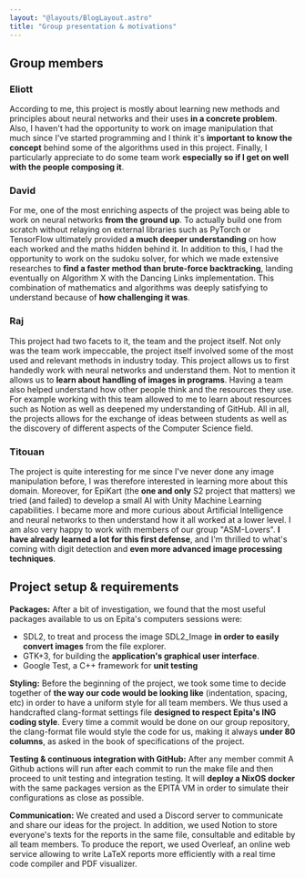 ```yaml
---
layout: "@layouts/BlogLayout.astro"
title: "Group presentation & motivations"
---
```


## Group members

### Eliott

According to me, this project is mostly about learning new methods and principles about neural networks and their uses **in a concrete problem**. Also, I haven't had the opportunity to work on image manipulation that much since I've started programming and I think it's **important to know the concept** behind some of the algorithms used in this project. Finally, I particularly appreciate to do some team work **especially so if I get on well with the people composing it**.

### David

For me, one of the most enriching aspects of the project was being able to work on neural networks **from the ground up**. To actually build one from scratch without relaying on external libraries such as PyTorch or TensorFlow ultimately provided **a much deeper understanding** on how each worked and the maths hidden behind it.
In addition to this, I had the opportunity to work on the sudoku solver, for which we made extensive researches to **find a faster method than brute-force backtracking**, landing eventually on Algorithm X with the Dancing Links implementation. This combination of mathematics and algorithms was deeply satisfying to understand because of **how challenging it was**.

### Raj

This project had two facets to it, the team and the project itself. Not only was the team work impeccable, the project itself involved some of the most used and relevant methods in industry today. This project allows us to first handedly work with neural networks and understand them. Not to mention it allows us to **learn about handling of images in programs**. Having a team also helped understand how other people think and the resources they use. For example working with this team allowed to me to learn about resources such as Notion as well as deepened my understanding of GitHub. All in all, the projects allows for the exchange of ideas between students as well as the discovery of different aspects of the Computer Science field.

### Titouan

The project is quite interesting for me since I've never done any image manipulation before, I was therefore interested in learning more about this domain. Moreover, for EpiKart (the **one and only** S2 project that matters) we tried (and failed) to develop a small AI with Unity Machine Learning capabilities. I became more and more curious about Artificial Intelligence and neural networks to then understand how it all worked at a lower level. I am also very happy to work with members of our group "ASM-Lovers". **I have already learned a lot for this first defense**, and I'm thrilled to what's coming with digit detection and **even more advanced image processing techniques**.

## Project setup & requirements

**Packages:**
After a bit of investigation, we found that the most useful packages available to us on Epita's computers sessions were:

- SDL2, to treat and process the image SDL2_Image **in order to easily convert images** from the file explorer.
- GTK+3, for building the **application's graphical user interface**.
- Google Test, a C++ framework for **unit testing**

**Styling:**
Before the beginning of the project, we took some time to decide together of **the way our code would be looking like** (indentation, spacing, etc) in order to have a uniform style for all team members. We thus used a handcrafted clang-format settings file **designed to respect Epita's ING coding style**. Every time a commit would be done on our group repository, the clang-format file would style the code for us, making it always **under 80 columns**, as asked in the book of specifications of the project.

**Testing \& continuous integration with GitHub:**
After any member commit A Github actions will run after each commit to run the make file and then proceed to unit testing and integration testing. It will **deploy a NixOS docker** with the same packages version as the EPITA VM in order to simulate their configurations as close as possible.

**Communication:**
We created and used a Discord server to communicate and share our ideas for the project. In addition, we used Notion to store everyone's texts for the reports in the same file, consultable and editable by all team members. To produce the report, we used Overleaf, an online web service allowing to write LaTeX reports more efficiently with a real time code compiler and PDF visualizer.
